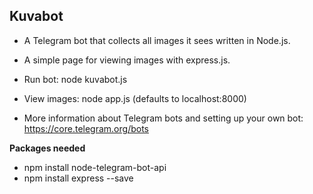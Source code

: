 ## Kuvabot

* A Telegram bot that collects all images it sees written in Node.js. 

* A simple page for viewing images with express.js.

* Run bot: node kuvabot.js

* View images: node app.js (defaults to localhost:8000)

* More information about Telegram bots and setting up your own bot: https://core.telegram.org/bots

**Packages needed**
* npm install node-telegram-bot-api
* npm install express --save
